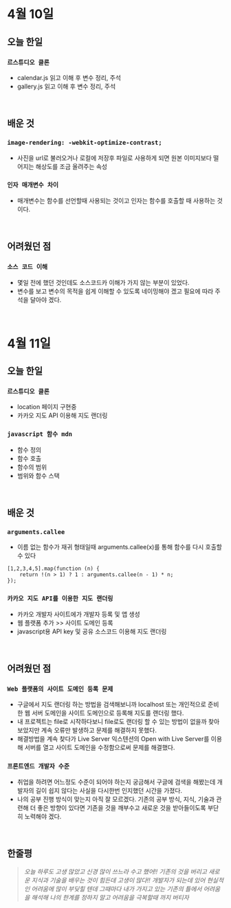 # 4월 10일

## 오늘 한일

### `르스튜디오 클론`

- calendar.js 읽고 이해 후 변수 정리, 주석
- gallery.js 읽고 이해 후 변수 정리, 주석

<br>

## 배운 것

### `image-rendering: -webkit-optimize-contrast;`

- 사진을 url로 불러오거나 로컬에 저장후 파일로 사용하게 되면 원본 이미지보다 떨어지는 해상도를 조금 올려주는 속성

### `인자 매개변수 차이`

- 매개변수는 함수를 선언할때 사용되는 것이고 인자는 함수를 호출할 때 사용하는 것이다.

<br>

## 어려웠던 점

### `소스 코드 이해`

- 몇일 전에 했던 것인데도 소스코드카 이해가 가지 않는 부분이 있었다.
- 변수를 보고 변수의 목적을 쉽게 이해할 수 있도록 네이밍해야 겠고 필요에 따라 주석을 달아야 겠다.

<br>

# 4월 11일

## 오늘 한일

### `르스튜디오 클론`

- location 페이지 구현중
- 카카오 지도 API 이용해 지도 랜더링

### `javascript 함수 mdn`

- 함수 정의
- 함수 호출
- 함수의 범위
- 범위와 함수 스택

<br>

## 배운 것

### `arguments.callee`

- 이름 없는 함수가 재귀 형태일때 arguments.callee(x)를 통해 함수를 다시 호출할 수 있다

```
[1,2,3,4,5].map(function (n) {
    return !(n > 1) ? 1 : arguments.callee(n - 1) * n;
});
```

### `카카오 지도 API를 이용한 지도 랜더링`

- 카카오 개발자 사이트에가 개발자 등록 및 앱 생성
- 웹 플랫폼 추가 >> 사이트 도메인 등록
- javascript용 API key 및 공유 소스코드 이용해 지도 랜더링

<br>

## 어려웠던 점

### `Web 플랫폼의 사이트 도메인 등록 문제`

- 구글에서 지도 랜더링 하는 방법을 검색해보니까 localhost 또는 개인적으로 준비한 웹 서버 도메인을 사이트 도메인으로 등록해 지도를 랜더링 했다.
- 내 프로젝트는 file로 시작하다보니 file로도 랜더링 할 수 있는 방법이 없을까 찾아보았지만 계속 오류만 발생하고 문제를 해결하지 못했다.
- 해결방법을 계속 찾다가 Live Server 익스텐션의 Open with Live Server를 이용해 서버를 열고 사이트 도메인을 수정함으로써 문제를 해결했다.

### `프론트엔드 개발자 수준`

- 취업을 하려면 어느정도 수준이 되어야 하는지 궁금해서 구글에 검색을 해봤는데 개발자의 길이 쉽지 않다는 사실을 다시한번 인지했던 시간을 가졌다.
- 나의 공부 진행 방식이 맞는지 아직 잘 모르겠다. 기존의 공부 방식, 지식, 기술과 관련해 더 좋은 방향이 있다면 기존을 것을 깨부수고 새로운 것을 받아들이도록 부단히 노력해야 겠다.

<br>

## 한줄평

> _오늘 하루도 고생 많았고 신경 많이 쓰느라 수고 했어!! 기존의 것을 버리고 새로운 지식과 기술을 배우는 것이 힘든데 고생이 많다!! 개발자가 되는데 있어 현실적인 어려움에 많이 부딪힐 텐데 그때마다 내가 가지고 있는 기존의 틀에서 어려움을 해석해 나의 한계를 정하지 말고 어려움을 극복할때 까지 버티자_

